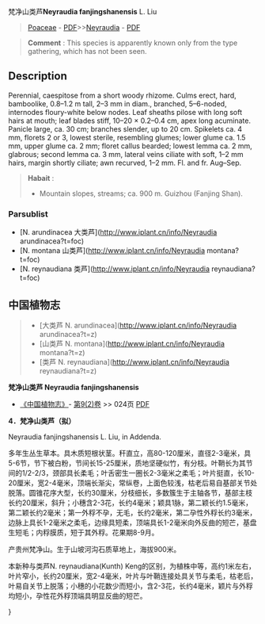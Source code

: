 梵净山类芦**Neyraudia fanjingshanensis** L. Liu

> [Poaceae](http://www.iplant.cn/info/Poaceae?t=foc) - [PDF](http://www.iplant.cn/foc/pdf/Poaceae.pdf)>>[Neyraudia](http://www.iplant.cn/info/Neyraudia?t=foc) - [PDF](http://www.iplant.cn/foc/pdf/Neyraudia.pdf)

> **Comment** : 
> This species is apparently known only from the type gathering, which has not been seen.

## Description

Perennial, caespitose from a short woody rhizome. Culms erect, hard, bamboolike, 0.8–1.2 m tall, 2–3 mm in diam., branched, 5–6-noded, internodes floury-white below nodes. Leaf sheaths pilose with long soft hairs at mouth; leaf blades stiff, 10–20 × 0.2–0.4 cm, apex long acuminate. Panicle large, ca. 30 cm; branches slender, up to 20 cm. Spikelets ca. 4 mm, florets 2 or 3, lowest sterile, resembling glumes; lower glume ca. 1.5 mm, upper glume ca. 2 mm; floret callus bearded; lowest lemma ca. 2 mm, glabrous; second lemma ca. 3 mm, lateral veins ciliate with soft, 1–2 mm hairs, margin shortly ciliate; awn recurved, 1–2 mm. Fl. and fr. Aug–Sep.

> **Habait** : 
>* Mountain slopes, streams; ca. 900 m. Guizhou (Fanjing Shan).

### Parsublist

* [N.  arundinacea  大类芦](http://www.iplant.cn/info/Neyraudia arundinacea?t=foc)
* [N.  montana  山类芦](http://www.iplant.cn/info/Neyraudia montana?t=foc)
* [N.  reynaudiana  类芦](http://www.iplant.cn/info/Neyraudia reynaudiana?t=foc)

## 中国植物志

> * [大类芦  N.  arundinacea](http://www.iplant.cn/info/Neyraudia arundinacea?t=z)
> * [山类芦  N.  montana](http://www.iplant.cn/info/Neyraudia montana?t=z)
> * [类芦  N.  reynaudiana](http://www.iplant.cn/info/Neyraudia reynaudiana?t=z)

**梵净山类芦 Neyraudia fanjingshanensis**

* [《中国植物志》](http://www.iplant.cn/frps)- [第9(2)卷](http://www.iplant.cn/frps/vol/9(2)) >> 024页 [PDF](http://www.iplant.cn/frps/pdf/9(2)/024.pdf)

**4．梵净山类芦（拟）**

Neyraudia fanjingshanensis L. Liu, in Addenda.

多年生丛生草本。具木质短根状茎。秆直立，高80-120厘米，直径2-3毫米，具5-6节，节下被白粉，节间长15-25厘米，质地坚硬似竹，有分枝。叶鞘长为其节间的1/2-2/3，颈部具长柔毛；叶舌密生一圈长2-3毫米之柔毛；叶片挺直，长10-20厘米，宽2-4毫米，顶端长渐尖，常纵卷，上面色较浅，枯老后易自基部关节处脱落。圆锥花序大型，长约30厘米，分枝细长，多数簇生于主轴各节，基部主枝长约20厘米，斜升；小穗含2-3花，长约4毫米；颖具1脉，第二颖长约1.5毫米，第二颖长约2毫米；第一外稃不孕，无毛，长约2毫米，第二孕性外稃长约3毫米，边脉上具长1-2毫米之柔毛，边缘具短柔，顶端具长1-2毫米向外反曲的短芒，基盘生短毛；内稃膜质，短于其外稃。花果期8-9月。

产贵州梵净山。生于山坡河沟石质草地上，海拔900米。

本新种与类芦N. reynaudiana(Kunth) Keng的区别，为植株中等，高约1米左右，叶片窄小，长约20厘米，宽2-4毫米，叶片与叶鞘连接处具关节与柔毛，枯老后，叶易自关节上脱落；小穗的小花数少而短小，含2-3花，长约4毫米，颖片与外稃均短小，孕性花外稃顶端具明显反曲的短芒。

}